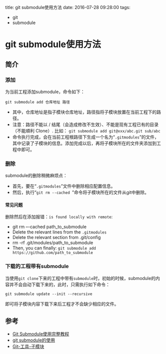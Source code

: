 title: git submodule使用方法
date: 2016-07-28 09:28:00
tags:
- git
- submodule

# git submodule使用方法

## 简介

### 添加

为当前工程添加submodule，命令如下：

	git submodule add 仓库地址 路径

* 其中，仓库地址是指子模块仓库地址，路径指将子模块放置在当前工程下的路径。 
* 注意：路径不能以 / 结尾（会造成修改不生效）、不能是现有工程已有的目录（不能順利 Clone）. 比如： `git submodule add git@xxx/abc.git sub/abc`
* 命令执行完成，会在当前工程根路径下生成一个名为“`.gitmodules`”的文件，其中记录了子模块的信息。添加完成以后，再将子模块所在的文件夹添加到工程中即可。

### 删除

submodule的删除稍微麻烦点：

* 首先，要在“`.gitmodules`”文件中删除相应配置信息。
* 然后，执行“`git rm --cached `”命令将子模块所在的文件从git中删除。

#### 常见问题

删除然后在添加报错：`is found locally with remote`:

* git rm –-cached path_to_submodule
* Delete the relevant lines from the `.gitmodules`
* Delete the relevant section from .git/config
* rm -rf .git/modules/path_to_submodule
* Then, you can finally: `git submodule add https://github.com/path_to_submodule`

### 下载的工程带有submodule

当使用`git clone`下来的工程中带有`submodule`时，初始的时候，submodule的内容并不会自动下载下来的，此时，只需执行如下命令：

	git submodule update --init --recursive

即可将子模块内容下载下来后工程才不会缺少相应的文件。






## 参考

* [Git Submodule使用完整教程](http://www.kafeitu.me/git/2012/03/27/git-submodule.html)
* [git submodule的使用](http://blog.csdn.net/wangjia55/article/details/24400501)
* [Git-工具-子模块](https://git-scm.com/book/zh/v2/Git-%E5%B7%A5%E5%85%B7-%E5%AD%90%E6%A8%A1%E5%9D%97)